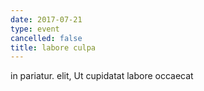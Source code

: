```yaml
---
date: 2017-07-21
type: event
cancelled: false
title: labore culpa
---
```

in pariatur. elit, Ut cupidatat labore occaecat